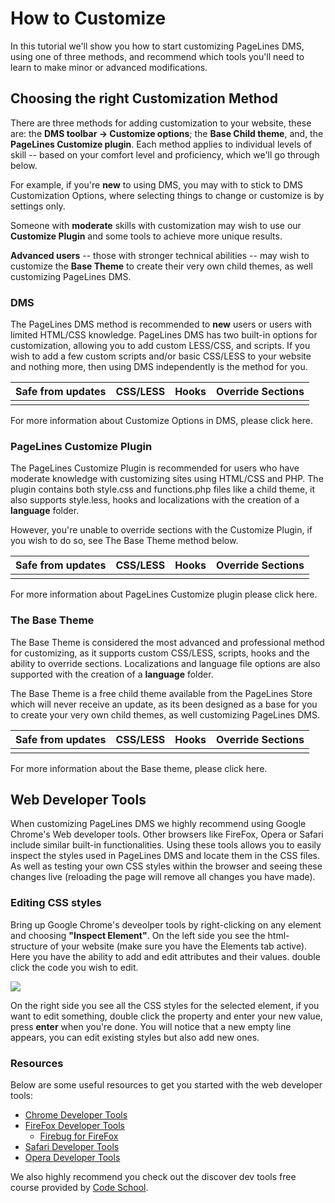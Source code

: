 # How to Customize #

In this tutorial we'll show you how to start customizing PageLines DMS, using one of three methods, and recommend which tools you'll need to learn to make minor or advanced modifications.

## Choosing the right Customization Method ##

There are three methods for adding customization to your website, these are: the **DMS toolbar → Customize options**; the **Base Child theme**, and, the **PageLines Customize plugin**.  Each method applies to individual levels of skill -- based on your comfort level and proficiency, which we'll go through below.

For example, if you're **new** to using DMS, you may with to stick to DMS Customization Options, where selecting things to change or customize is by settings only.

Someone with **moderate** skills with customization may wish to use our **Customize Plugin** and some tools to achieve more unique results.

**Advanced users** -- those with stronger technical abilities -- may wish to customize the **Base Theme** to create their very own child themes, as well customizing PageLines DMS.

### DMS ###

The PageLines DMS method is recommended to **new** users or users with limited HTML/CSS knowledge. PageLines DMS has two built-in options for customization, allowing you to add custom LESS/CSS, and scripts. If you wish to add a few custom scripts and/or basic CSS/LESS to your website and nothing more, then using DMS independently is the method for you.

<table class="table table-striped table-bordered table-condensed">
	<thead>
		<tr>
			<th>Safe from updates</th>
			<th>CSS/LESS</th>
			<th>Hooks</th>
			<th>Override Sections</th>
		</tr>
	</thead>
	<tbody>
		<tr>
			<td><i class="icon-ok text-success"></td>
			<td><i class="icon-ok text-success"></td>
			<td><i class="icon-remove text-error"></td>
			<td><i class="icon-remove text-error"></td>
		</tr>
	</tbody>
</table>


For more information about Customize Options in DMS, please click here.

### PageLines Customize Plugin ###

The PageLines Customize Plugin is recommended for users who have moderate knowledge with customizing sites using HTML/CSS and PHP. The plugin contains both style.css and functions.php files like a child theme, it also supports style.less, hooks and localizations with the creation of a **language** folder.

However, you're unable to override sections with the Customize Plugin, if you wish to do so, see The Base Theme method below.

<table class="table table-striped table-bordered table-condensed">
	<thead>
		<tr>
			<th>Safe from updates</th>
			<th>CSS/LESS</th>
			<th>Hooks</th>
			<th>Override Sections</th>
		</tr>
	</thead>
	<tbody>
		<tr>
			<td><i class="icon-ok text-success"></td>
			<td><i class="icon-ok text-success"></td>
			<td><i class="icon-ok text-success"></td>
			<td><i class="icon-remove text-error"></td>
		</tr>
	</tbody>
</table>

For more information about PageLines Customize plugin please click here.

### The Base Theme ###

The Base Theme is considered the most advanced and professional method for customizing, as it supports custom CSS/LESS, scripts, hooks and the ability to override sections. Localizations and language file options are also supported with the creation of a **language** folder.

The Base Theme is a free child theme available from the PageLines Store which will never receive an update, as its been designed as a base for you to create your very own child themes, as well customizing PageLines DMS.

<table class="table table-striped table-bordered table-condensed">
	<thead>
		<tr>
			<th>Safe from updates</th>
			<th>CSS/LESS</th>
			<th>Hooks</th>
			<th>Override Sections</th>
		</tr>
	</thead>
	<tbody>
		<tr>
			<td><i class="icon-ok text-success"></td>
			<td><i class="icon-ok text-success"></td>
			<td><i class="icon-ok text-success"></td>
			<td><i class="icon-ok text-success"></td>
		</tr>
	</tbody>
</table>

For more information about the Base theme, please click here.

## Web Developer Tools ##

When customizing PageLines DMS we highly recommend using Google Chrome's Web developer tools. Other browsers like FireFox, Opera or Safari include similar built-in functionalities. Using these tools allows you to easily inspect the styles used in PageLines DMS and locate them in the CSS files. As well as testing your own CSS styles within the browser and seeing these changes live (reloading the page will remove all changes you have made).


### Editing CSS styles ###

Bring up Google Chrome's deveolper tools by right-clicking on any element and choosing **"Inspect Element"**. On the left side you see the html-structure of your website (make sure you have the Elements tab active). Here you have the ability to add and edit attributes and their values. double click the code you wish to edit.

![](https://raw.github.com/pagelines/Docs/master/gh-pages-template/public/img/customize-chrome-tools.jpg)

On the right side you see all the CSS styles for the selected element, if you want to edit something, double click the property and enter your new value, press **enter** when you're done. You will notice that a new empty line appears, you can edit existing styles but also add new ones.

### Resources ###

Below are some useful resources to get you started with the web developer tools:

* [Chrome Developer Tools](http://code.google.com/chrome/devtools/)
* [FireFox Developer Tools](https://developer.mozilla.org/en-US/docs/Tools)
	+ [Firebug for FireFox](http://getfirebug.com/faq/)
* [Safari Developer Tools](http://developer.apple.com/library/safari/#documentation/AppleApplications/Conceptual/Safari_Developer_Guide/1Introduction/Introduction.html#//apple_ref/doc/uid/TP40007874-CH1-SW1)
* [Opera Developer Tools](http://www.opera.com/dragonfly/documentation/)

We also highly recommend you check out the discover dev tools free course provided by [Code School](http://discover-devtools.codeschool.com/).










